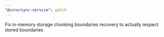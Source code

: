 ```yaml
---
"@core/sync-service": patch
---
```


Fix in-memory storage chunking boundaries recovery to actually respect stored boundaries
